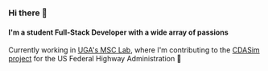 ### Hi there 👋
#### I'm a student Full-Stack Developer with a wide array of passions

Currently working in [UGA's MSC Lab](https://yunlishao.github.io/), where I'm contributing to the [CDASim project](https://github.com/usdot-fhwa-stol/cdasim) for the US Federal Highway Administration 🚗


<!--
**willv678/willv678** is a ✨ _special_ ✨ repository because its `README.md` (this file) appears on your GitHub profile.

Here are some ideas to get you started:

- 🔭 I’m currently working on ...
- 🌱 I’m currently learning ...
- 👯 I’m looking to collaborate on ...
- 🤔 I’m looking for help with ...
- 💬 Ask me about ...
- 📫 How to reach me: ...
- 😄 Pronouns: ...


- ⚡ Fun fact: ...
-->

